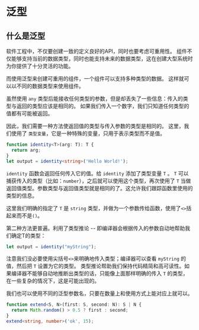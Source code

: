 # 泛型

## 什么是泛型

软件工程中，不仅要创建一致的定义良好的API，同时也要考虑可重用性。 组件不仅能够支持当前的数据类型，同时也能支持未来的数据类型，这在创建大型系统时为你提供了十分灵活的功能。

而使用泛型来创建可重用的组件，一个组件可以支持多种类型的数据。 这样就可以以不同的数据类型来使用组件。

虽然使用 `any` 类型后能接收任何类型的参数，但是却丢失了一些信息：传入的类型与返回的类型应该是相同的。 如果我们传入一个数字，我们只知道任何类型的值都有可能被返回。

因此，我们需要一种方法使返回值的类型与传入参数的类型是相同的。 这里，我们使用了 `类型变量`，它是一种特殊的变量，只用于表示类型而不是值。

```ts
function identity<T>(arg: T): T {
  return arg;
}
let output = identity<string>('Hello World!');
```

`identity` 函数会返回任何传入它的值。给 `identity` 添加了类型变量 `T` 。 `T` 可以捕获传入的类型（比如：`number`），之后就可以使用这个类型，再次使用了 `T` 当做返回值类型。参数类型与返回值类型就是相同的了。这允许我们跟踪函数里使用的类型的信息。

这里我们明确的指定了 `T` 是 `string` 类型，并做为一个参数传给函数，使用了`<>`括起来而不是`()`。

第二种方法更普遍。利用了类型推论 -- 即编译器会根据传入的参数自动地帮助我们确定T的类型：

```ts
let output = identity("myString");
```

注意我们没必要使用尖括号`<>`来明确地传入类型；编译器可以查看 `myString` 的值，然后把 `T` 设置为它的类型。 类型推论帮助我们保持代码精简和高可读性。如果编译器不能够自动地推断出类型的话，只能像上面那样明确的传入 `T` 的类型，在一些复杂的情况下，这是可能出现的。

我们也可以使用不同的泛型参数名，只要在数量上和使用方式上能对应上就可以。

```ts
function extend<S, N>(first: S, second: N): S | N {
  return Math.random() > 0.5 ? first : second;
}
extend<string, number>('ok', 15);
```
